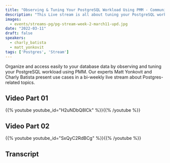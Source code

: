 ```yaml
---
title: "Observing & Tuning Your PostgreSQL Workload Using PMM - Community PostgreSQL Live Stream & Chat - March 11th"
description: "This Live stream is all about tuning your PostgreSQL workload with Percona Monitoring and Management (PMM). This is a part of Percona bi-weekly Live Stream series dedicated to Postgres-related topics and deep talk about technology secrets and tricks."
images:
  - events/streams-pg/pg-stream-week-2-march11-upd.jpg
date: "2022-03-11"
draft: false
speakers:
  - charly_batista
  - matt_yonkovit
tags: ['Postgres', 'Stream']
---
```


Organize and access easily to your database data by observing and tuning your PostgreSQL workload using PMM. Our experts Matt Yonkovit and Charly Batista present use cases in a bi-weekly live stream about Postgres-related topics.

## Video Part 01

{{% youtube youtube_id="H2uNDbQ8lCk" %}}{{% /youtube %}}

## Video Part 02

{{% youtube youtube_id="SxQyC2RdBCg" %}}{{% /youtube %}}

## Transcript
